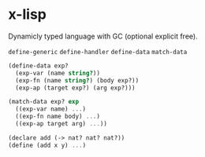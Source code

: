 # x-lisp

Dynamicly typed language with GC (optional explicit free).

`define-generic`
`define-handler`
`define-data`
`match-data`

```scheme
(define-data exp?
  (exp-var (name string?))
  (exp-fn (name string?) (body exp?))
  (exp-ap (target exp?) (arg exp?)))

(match-data exp? exp
  ((exp-var name) ...)
  ((exp-fn name body) ...)
  ((exp-ap target arg) ...))
```

```scheme
(declare add (-> nat? nat? nat?))
(define (add x y) ...)
```
